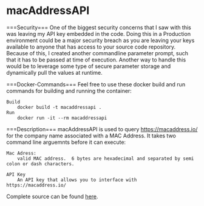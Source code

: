 # macAddressAPI

===Security===
One of the biggest security concerns that I saw with this was leaving my API key embedded in the code.  Doing this in a Production environment could be a major security breach as you are leaving your keys available to anyone that has access to your source code repository.  Because of this, I created another commandline parameter prompt, such that it has to be passed at time of execution.  Another way to handle this would be to leverage some type of secure parameter storage and dynamically pull the values at runtime.

===Docker-Commands===
Feel free to use these docker build and run commands for building and running the container:

	Build
		docker build -t macaddressapi .
	Run
		docker run -it --rm macaddressapi


===Description===
macAddressAPI is used to query https://macaddress.io/ for the company name associated with a MAC Address.  It takes two command line arguemnts before it can execute:

	Mac Adress:
		valid MAC address.  6 bytes are hexadecimal and separated by semi colon or dash characters.

	API Key 
		An API key that allows you to interface with https://macaddress.io/


Complete source can be found [here](https://github.com/jkanwarACN/macAddressAPI).

